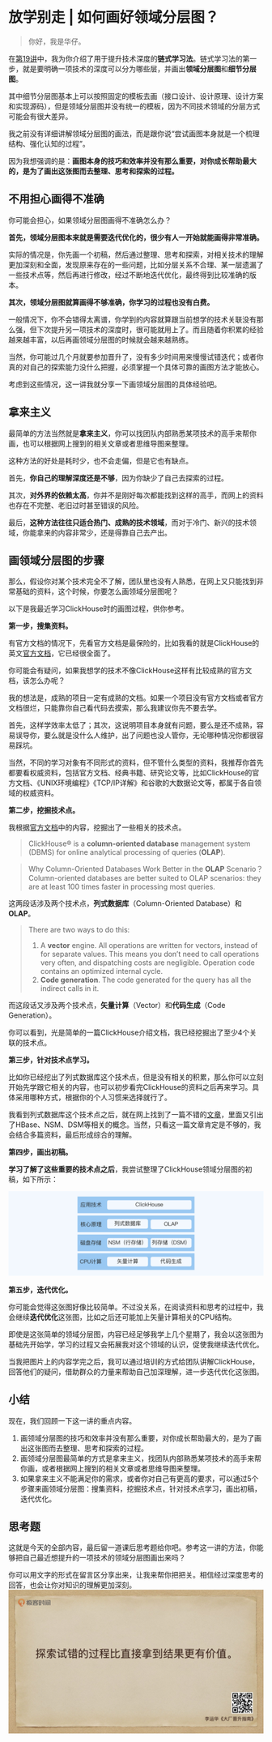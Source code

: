 # 放学别走 | 如何画好领域分层图？
    
> 你好，我是华仔。

在[第19讲](https://time.geekbang.org/column/article/331463)中，我为你介绍了用于提升技术深度的**链式学习法**。链式学习法的第一步，就是要明确一项技术的深度可以分为哪些层，并画出**领域分层图**和**细节分层图**。

其中细节分层图基本上可以按照固定的模板去画（接口设计、设计原理、设计方案和实现源码），但是领域分层图并没有统一的模板，因为不同技术领域的分层方式可能会有很大差异。

我之前没有详细讲解领域分层图的画法，而是跟你说“尝试画图本身就是一个梳理结构、强化认知的过程”。

因为我想强调的是：**画图本身的技巧和效率并没有那么重要，对你成长帮助最大的，是为了画出这张图而去整理、思考和探索的过程。**

## 不用担心画得不准确

你可能会担心，如果领域分层图画得不准确怎么办？

**首先，领域分层图本来就是需要迭代优化的，很少有人一开始就能画得非常准确。**

实际的情况是，你先画一个初稿，然后通过整理、思考和探索，对相关技术的理解更加深刻和全面，发现原来存在的一些问题，比如分层关系不合理、某一层遗漏了一些技术点等，然后再进行修改，经过不断地迭代优化，最终得到比较准确的版本。

**其次，领域分层图就算画得不够准确，你学习的过程也没有白费。**

一般情况下，你不会错得太离谱，你学到的内容就算跟当前想学的技术关联没有那么强，但下次提升另一项技术的深度时，很可能就用上了。而且随着你积累的经验越来越丰富，以后再画领域分层图的时候就会越来越熟练。

当然，你可能过几个月就要参加晋升了，没有多少时间用来慢慢试错迭代；或者你真的对自己的探索能力没什么把握，必须掌握一个具体可靠的画图方法才能放心。

考虑到这些情况，这一讲我就分享一下画领域分层图的具体经验吧。

## 拿来主义

最简单的方法当然就是**拿来主义**，你可以找团队内部熟悉某项技术的高手来帮你画，也可以根据网上搜到的相关文章或者思维导图来整理。

这种方法的好处是耗时少，也不会走偏，但是它也有缺点。

首先，**你自己的理解深度还是不够**，因为你缺少了自己去探索的过程。

其次，**对外界的依赖太高**，你并不是刚好每次都能找到这样的高手，而网上的资料也存在不完整、老旧过时甚至错误的风险。

最后，**这种方法往往只适合热门、成熟的技术领域**，而对于冷门、新兴的技术领域，你能拿来的内容非常少，还是得靠自己去产出。

## 画领域分层图的步骤

那么，假设你对某个技术完全不了解，团队里也没有人熟悉，在网上又只能找到非常基础的资料，这个时候，你要怎么画领域分层图呢？

以下是我最近学习ClickHouse时的画图过程，供你参考。

**第一步，搜集资料。**

有官方文档的情况下，先看官方文档是最保险的，比如我看的就是ClickHouse的英文[官方文档](https://clickhouse.tech/docs/en/)，它已经很全面了。

你可能会有疑问，如果我想学的技术不像ClickHouse这样有比较成熟的官方文档，该怎么办呢？

我的想法是，成熟的项目一定有成熟的文档。如果一个项目没有官方文档或者官方文档很烂，只能靠你自己看代码去摸索，那么我建议你先不要去学。

首先，这样学效率太低了；其次，这说明项目本身就有问题，要么是还不成熟，容易误导你，要么就是没什么人维护，出了问题也没人管你，无论哪种情况你都很容易踩坑。

当然，不同的学习对象有不同形式的资料，但不管什么类型的资料，我推荐你首先都要看权威资料，包括官方文档、经典书籍、研究论文等，比如ClickHouse的官方文档、《UNIX环境编程》《TCP/IP详解》和谷歌的大数据论文等，都属于各自领域的权威资料。

**第二步，挖掘技术点。**

我根据[官方文档](https://clickhouse.tech/docs/en/)中的内容，挖掘出了一些相关的技术点。

> ClickHouse® is a **column-oriented database** management system (DBMS) for online analytical processing of queries (**OLAP**).

> Why Column-Oriented Databases Work Better in the **OLAP** Scenario？  
> Column-oriented databases are better suited to OLAP scenarios: they are at least 100 times faster in processing most queries.

这两段话涉及两个技术点，**列式数据库**（Column-Oriented Database）和**OLAP**。

> There are two ways to do this:
> 
> 1.  A **vector** engine. All operations are written for vectors, instead of for separate values. This means you don’t need to call operations very often, and dispatching costs are negligible. Operation code contains an optimized internal cycle.
> 2.  **Code generation**. The code generated for the query has all the indirect calls in it.

而这段话又涉及两个技术点，**矢量计算**（Vector）和**代码生成**（Code Generation）。

你可以看到，光是简单的一篇ClickHouse介绍文档，我已经挖掘出了至少4个关联的技术点。

**第三步，针对技术点学习。**

比如你已经挖出了列式数据库这个技术点，但是没有相关的积累，那么你可以立刻开始先学跟它相关的内容，也可以初步看完ClickHouse的资料之后再来学习。具体采用哪种方式，根据你的个人习惯来选择就行了。

我看到列式数据库这个技术点之后，就在网上找到了一篇不错的[文章](https://zhuanlan.zhihu.com/p/35622907)，里面又引出了HBase、NSM、DSM等相关的概念。当然，只看这一篇文章肯定是不够的，我会结合多篇资料，最后形成综合的理解。

**第四步，画出初稿。**

**学习了解了这些重要的技术点之后**，我尝试整理了ClickHouse领域分层图的初稿，如下所示：

![](../assets/images/82fd120a404391bc495653ac7ea3c51b.jpg)

**第五步，迭代优化。**

你可能会觉得这张图好像比较简单。不过没关系，在阅读资料和思考的过程中，我会继续**迭代优化**这张图，比如之后还可能加上矢量计算相关的CPU结构。

即使是这张简单的领域分层图，内容已经足够我学上几个星期了，我会以这张图为基础先开始学，学习的过程又会拓展我对这个领域的认识，促使我继续迭代优化。

当我把图片上的内容学完之后，我可以通过培训的方式给团队讲解ClickHouse，回答他们的疑问，借助群众的力量来帮助自己加深理解，进一步迭代优化这张图。

## 小结

现在，我们回顾一下这一讲的重点内容。

1.  画领域分层图的技巧和效率并没有那么重要，对你成长帮助最大的，是为了画出这张图而去整理、思考和探索的过程。
2.  画领域分层图最简单的方式是拿来主义，找团队内部熟悉某项技术的高手来帮你画，或者根据网上搜到的相关文章或者思维导图来整理。
3.  如果拿来主义不能满足你的需求，或者你对自己有更高的要求，可以通过5个步骤来画领域分层图：搜集资料，挖掘技术点，针对技术点学习，画出初稿，迭代优化。

## 思考题

这就是今天的全部内容，最后留一道课后思考题给你吧。参考这一讲的方法，你能够把自己最近想提升的一项技术的领域分层图画出来吗？

你可以用文字的形式在留言区分享出来，让我来帮你把把关。相信经过深度思考的回答，也会让你对知识的理解更加深刻。  
![](../assets/images/6ced1462d2d48df3d44d856ef4eca5c2.jpeg)
    
